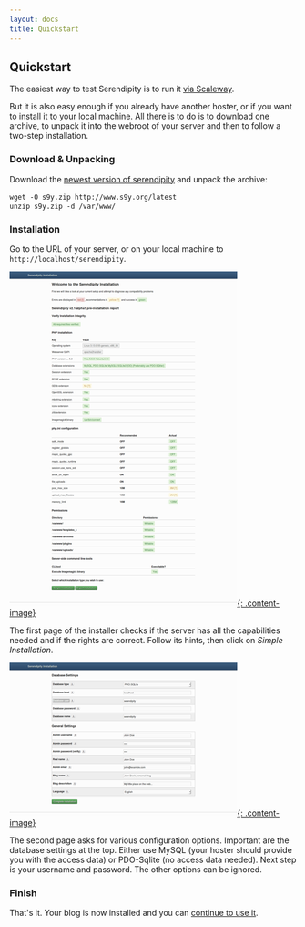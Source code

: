 ```yaml
---
layout: docs
title: Quickstart
---
```


## Quickstart

The easiest way to test Serendipity is to run it [via Scaleway](https://www.scaleway.com/imagehub/serendipity/).

But it is also easy enough if you already have another hoster, or if you want to install it to your local machine. All there is to do is to download one archive, to unpack it into the webroot of your server and then to follow a two-step installation.

### Download & Unpacking

Download the [newest version of serendipity](http://www.s9y.org/latest) and unpack the archive:

    wget -O s9y.zip http://www.s9y.org/latest
    unzip s9y.zip -d /var/www/

### Installation

Go to the URL of your server, or on your local machine to `http://localhost/serendipity`.

[![first page of the installer](/img/quickstart/s9y_installer1_thumb.png){: .content-image}](/img/quickstart/s9y_installer1.png)

The first page of the installer checks if the server has all the capabilities needed and if the rights are correct. Follow its hints, then click on *Simple Installation*.

[![second page of the installer](/img/quickstart/s9y_installer2_thumb.png){: .content-image}](/img/quickstart/s9y_installer2.png)

The second page asks for various configuration options. Important are the database settings at the top. Either use MySQL (your hoster should provide you with the access data) or PDO-Sqlite (no access data needed). Next step is your username and password. The other options can be ignored.

### Finish

That's it. Your blog is now installed and you can [continue to use it](/docs/users/using/index.html).
